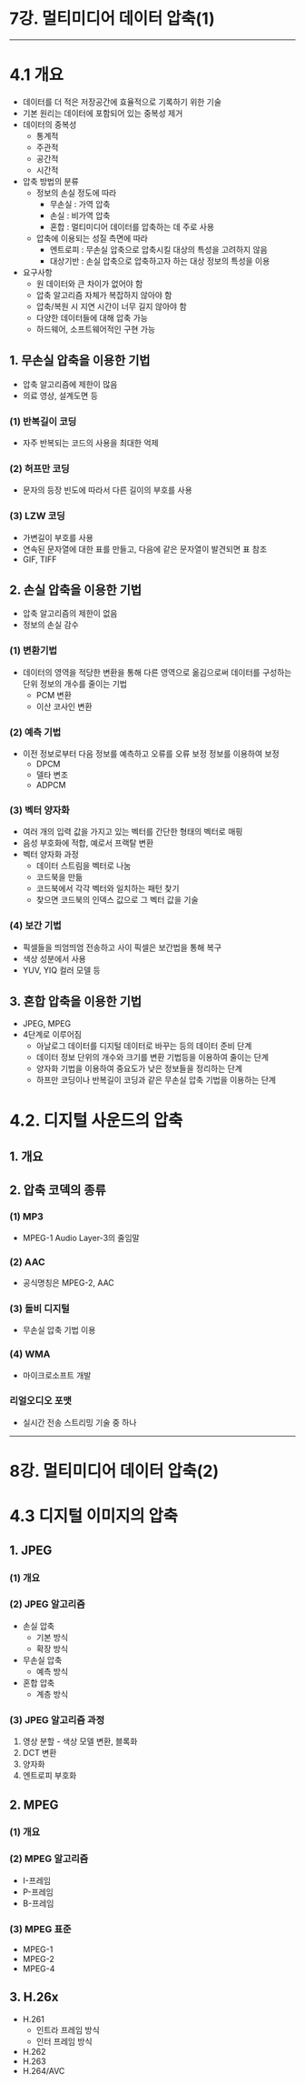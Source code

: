 # 7강. 멀티미디어 데이터 압축(1)

---

# 4.1 개요
* 데이터를 더 적은 저장공간에 효율적으로 기록하기 위한 기술
* 기본 원리는 데이터에 포함되어 있는 중복성 제거
* 데이터의 중복성
  * 통계적
  * 주관적
  * 공간적
  * 시간적
* 압축 방법의 분류
  * 정보의 손실 정도에 따라
    * 무손실 : 가역 압축
    * 손실 : 비가역 압축
    * 혼합 : 멀티미디어 데이터를 압축하는 데 주로 사용
  * 압축에 이용되는 성질 측면에 따라
    * 엔트로피 : 무손실 압축으로 압축시킬 대상의 특성을 고려하지 않음
    * 대상기반 : 손실 압축으로 압축하고자 하는 대상 정보의 특성을 이용
* 요구사항
  * 원 데이터와 큰 차이가 없어야 함
  * 압축 알고리즘 자체가 복잡하지 않아야 함
  * 압축/복원 시 지연 시간이 너무 길지 않아야 함
  * 다양한 데이터들에 대해 압축 가능
  * 하드웨어, 소프트웨어적인 구현 가능

## 1. 무손실 압축을 이용한 기법
* 압축 알고리즘에 제한이 많음
* 의료 영상, 설계도면 등

### (1) 반복길이 코딩
* 자주 반복되는 코드의 사용을 최대한 억제

### (2) 허프만 코딩
* 문자의 등장 빈도에 따라서 다른 길이의 부호를 사용

### (3) LZW 코딩
* 가변길이 부호를 사용
* 연속된 문자열에 대한 표를 만들고, 다음에 같은 문자열이 발견되면 표 참조
* GIF, TIFF

## 2. 손실 압축을 이용한 기법
* 압축 알고리즘의 제한이 없음
* 정보의 손실 감수

### (1) 변환기법
* 데이터의 영역을 적당한 변환을 통해 다른 영역으로 옮김으로써 데이터를 구성하는 단위 정보의 개수를 줄이는 기법
  * PCM 변환
  * 이산 코사인 변환

### (2) 예측 기법
* 이전 정보로부터 다음 정보를 예측하고 오류를 오류 보정 정보를 이용하여 보정
  * DPCM
  * 델타 변조
  * ADPCM

### (3) 벡터 양자화
* 여러 개의 입력 값을 가지고 있는 벡터를 간단한 형태의 벡터로 매핑
* 음성 부호화에 적합, 예로서 프랙탈 변환
* 벡터 양자화 과정
  * 데이터 스트림을 벡터로 나눔
  * 코드북을 만듦
  * 코드북에서 각각 벡터와 일치하는 패턴 찾기
  * 찾으면 코드북의 인덱스 값으로 그 벡터 값을 기술

### (4) 보간 기법
* 픽셀들을 띄엄띄엄 전송하고 사이 픽셀은 보간법을 통해 복구
* 색상 성분에서 사용
* YUV, YIQ 컬러 모델 등

## 3. 혼합 압축을 이용한 기법
* JPEG, MPEG
* 4단계로 이루어짐
  * 아날로그 데이터를 디지털 데이터로 바꾸는 등의 데이터 준비 단계
  * 데이터 정보 단위의 개수와 크기를 변환 기법등을 이용하여 줄이는 단계
  * 양자화 기법을 이용하여 중요도가 낮은 정보들을 정리하는 단계
  * 하프만 코딩이나 반복길이 코딩과 같은 무손실 압축 기법을 이용하는 단계

# 4.2. 디지털 사운드의 압축

## 1. 개요

## 2. 압축 코덱의 종류

### (1) MP3
* MPEG-1 Audio Layer-3의 줄임말

### (2) AAC
* 공식명칭은 MPEG-2, AAC

### (3) 돌비 디지털
* 무손실 압축 기법 이용

### (4) WMA
* 마이크로소프트 개발

### 리얼오디오 포맷
* 실시간 전송 스트리밍 기술 중 하나

---

# 8강. 멀티미디어 데이터 압축(2)

# 4.3 디지털 이미지의 압축

## 1. JPEG

### (1) 개요

### (2) JPEG 알고리즘
* 손실 압축
  * 기본 방식
  * 확장 방식
* 무손실 압축
  * 예측 방식
* 혼합 압축
  * 계층 방식

### (3) JPEG 알고리즘 과정
1. 영상 분할 - 색상 모델 변환, 블록화
2. DCT 변환
3. 양자화
4. 엔트로피 부호화

## 2. MPEG

### (1) 개요

### (2) MPEG 알고리즘
* I-프레임
* P-프레임
* B-프레임

### (3) MPEG 표준

* MPEG-1
* MPEG-2
* MPEG-4

## 3. H.26x

* H.261
  * 인트라 프레임 방식
  * 인터 프레임 방식
* H.262
* H.263
* H.264/AVC

